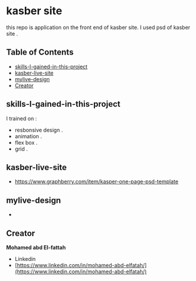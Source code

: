 # kasber site
this repo is application on  the front end of kasber site.
I used psd of kasber site .

## Table of Contents

* [skills-I-gained-in-this-project ](#skills-I-gained-in-this-project)
* [kasber-live-site](#kasber-live-site)
* [mylive-design](#mylive-design)
* [Creator](#creators)

## skills-I-gained-in-this-project

I trained on :

* resbonsive design .
* animation .
* flex box .
* grid .

## kasber-live-site

* https://www.graphberry.com/item/kasper-one-page-psd-template


## mylive-design

* 

## Creator

**Mohamed abd El-fattah**

* Linkedin
* [https://www.linkedin.com/in/mohamed-abd-elfatah/](https://www.linkedin.com/in/mohamed-abd-elfatah/)
